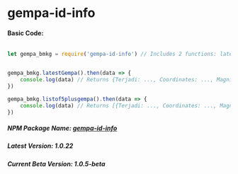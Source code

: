 # gempa-id-info

#### Basic Code:

```js

let gempa_bmkg = require('gempa-id-info') // Includes 2 functions: latestGempa() & listof5plusgempa()


gempa_bmkg.latestGempa().then(data => {
    console.log(data) // Returns {Terjadi: ..., Coordinates: ..., Magnitude: ...,} ...
})

gempa_bmkg.listof5plusgempa().then(data => {
    console.log(data) // Returns [{Terjadi: ..., Coordinates: ..., Magnitude: ...,},{Terjadi: ..., Coordinates: ..., Magnitude: ...,},{Terjadi: ..., Coordinates: ..., Magnitude: ...,} ...]
})

```

##### NPM Package Name: [gempa-id-info](https://www.npmjs.com/package/gempa-id-info)
##### Latest Version: 1.0.22
##### Current Beta Version: 1.0.5-beta
